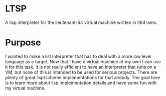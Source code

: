 # LTSP

A lisp interpreter for the lieutenant-64 virtual machine written in lt64-ams.

# Purpose

I wanted to make a list interpreter that has to deal with a more low level
language as a target. Now that I have a virtual machine of my own I can use
it for this task. It is not really efficient to have an interpreter that runs
on a VM, but none of this is intended to be used for serious projects. There
are plenty of great lisp/scheme implementations for that already. The goal
here is to learn more about lisp implementation details and have some fun
with my virtual machine.

